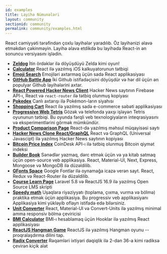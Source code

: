 ```yaml
---
id: examples
title: Layihə Nümunələri
layout: community
sectionid: community
permalink: community/examples.html
---
```


React cəmiyyəti tərəfindən çoxlu layihələr yaradılıb. Öz layihənizi əlavə etməkdən çəkinməyin. Layihə əlavə etdikdə bu layihədə React-in ən sonuncu versiyasını işlədin.


* **[Zeldog](https://yannsainty.github.io/Zeldog/)** İtin ördəklər ilə döyüşdüyü Zelda kimi oyun!
* **[Calculator](https://github.com/ahfarmer/calculator)** React ilə yazılmış iOS kalkuyatorunun tətbiqi
* **[Emoji Search](https://github.com/ahfarmer/emoji-search)** Emojiləri axtarmaq üçün sadə React applikasiyası
* **[GitHub Battle App](https://tm.dev/react-course-project/)** İki Github istifadəçisini döyüşdür və hər dil üçün ən populyar Github layihələrini axtar.
* **[React Powered Hacker News Client](https://github.com/insin/react-hn)** Hacker News saytının Firebase API-ı, React və `react-router` ilə tətbiq olunmuş kopiyası
* **[Pokedex](https://github.com/alik0211/pokedex)** Canlı axtarışı ilə Pokémon-ların siyahısı
* **[Shopping Cart](https://github.com/jeffersonRibeiro/react-shopping-cart)** React ilə yazılmış sadə e-commerce səbəti applikasiyası
* **[Progressive Web Tetris](https://github.com/skidding/flatris)** Gözək və telefonda yaxşı işləyən Tetris oyununun tətbiqi. Bu oyunda fərqli veb texnologiyaların inteqrasiyasını və eksperimentlərini görmək mümkündür.
* **[Product Comparison Page](https://github.com/Rhymond/product-compare-react)** React-də yazılmış məhsul müqayisəsi saytı
* **[Hacker News Clone React/GraphQL](https://github.com/clintonwoo/hackernews-react-graphql)** React və GraphQL (Universal Javascipt) ilə yazılmış Hacker News saytının kopiyası
* **[Bitcoin Price Index](https://github.com/mrkjlchvz/bitcoin-price-index)** CoinDesk API-ı ilə tətbiq olunmuş Bitcoin qiymət indeksi
* **[Builder Book](https://github.com/builderbook/builderbook)** Sənədlər yazmaq, dərc etmək üçün və ya kitab satmaq üçün open-source veb applikasiya. React, Material-UI, Next, Express, Mongoose və MongoDB ilə düzəldilib.
* **[GFonts Space](https://github.com/pankajladhar/GFontsSpace)** Google Fontlar ilə oynamağa icazə verən sayt. React, Redux və React-Router ilə düzəldilib.
* **[Course Learn Page](https://github.com/ulearnpro/ulearn)** Laravel 5.8 və ReactJS 16.9 ilə yazılmış Open Source LMS skripti
* **[Speedy math](https://github.com/pankajladhar/speedy-math)** Uşaqlara riyaziyyatı (toplama, çıxma, vurma və bölmə) praktika etmək üçün applikasiya. Bu progressiv veb applikasiyanı Applikasiya kimi yükləyib oflayn istifadə edə bilərsiniz.
* **[Unit Converter](https://github.com/KarthikeyanRanasthala/react-unit-converter)** React, Material-UI və Convert-Units ilə yazılmış minimal amma responsiv bölmə çeviricisi
* **[BMI Calculator](https://github.com/GermaVinsmoke/bmi-calculator)** BMI-ı hesablamaq üçün Hooklar ilə yazılmış React applikasiyası
* **[ReactJS Hangman Game](https://github.com/vetrivelcsamy/reactjs-hangman)** ReactJS ilə yazılmış Hangman oyunu -- proqralaşdırma dilini tap.
* **[Radix Converter](https://github.com/kumom/radix-converter)** Rəqəmləri ixtiyari dəqiqlik ilə 2-dən 36-a kimi radiksə çevirən kiçik alət
